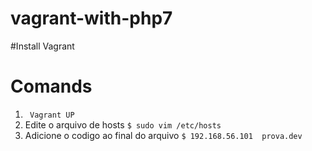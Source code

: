 # vagrant-with-php7

#Install Vagrant
# Comands
1. ``` Vagrant UP```
1. Edite o arquivo de hosts
```$ sudo vim /etc/hosts ```
1. Adicione o codigo ao final do arquivo 
```$ 192.168.56.101  prova.dev```

